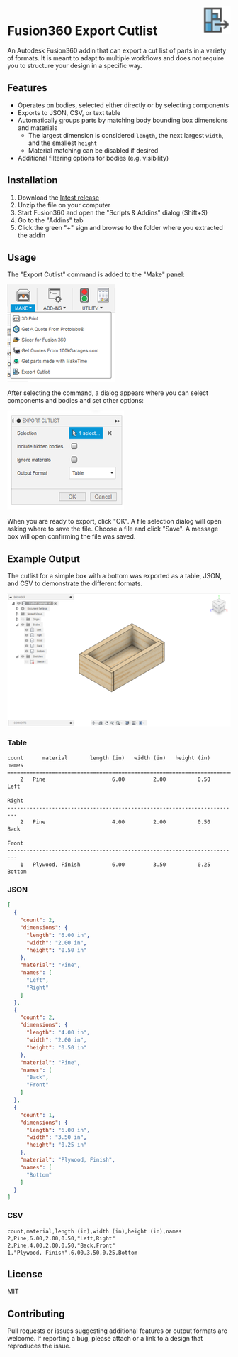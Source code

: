 <img src="./resources/icon.svg" height="64" align="right" />

# Fusion360 Export Cutlist 

An Autodesk Fusion360 addin that can export a cut list of parts in a variety
of formats. It is meant to adapt to multiple workflows and does not require
you to structure your design in a specific way.

## Features

- Operates on bodies, selected either directly or by selecting components
- Exports to JSON, CSV, or text table
- Automatically groups parts by matching body bounding box dimensions and
  materials
  - The largest dimension is considered `length`, the next largest `width`,
    and the smallest `height`
  - Material matching can be disabled if desired
- Additional filtering options for bodies (e.g. visibility)

## Installation

1. Download the [latest release](https://github.com/bluekeyes/Fusion360-ExportCutlist/archive/v0.2.0.zip)
2. Unzip the file on your computer
3. Start Fusion360 and open the "Scripts & Addins" dialog (Shift+S)
4. Go to the "Addins" tab
5. Click the green "+" sign and browse to the folder where you extracted the addin

## Usage

The "Export Cutlist" command is added to the "Make" panel:

![The Export Cutlist command in the Make panel](./resources/docs/make-panel.png)

After selecting the command, a dialog appears where you can select components
and bodies and set other options:

![The Export Cutlist option dialog](./resources/docs/export-cutlist.png)

When you are ready to export, click "OK". A file selection dialog will open
asking where to save the file. Choose a file and click "Save". A message box
will open confirming the file was saved.

## Example Output

The cutlist for a simple box with a bottom was exported as a table, JSON, and
CSV to demonstrate the different formats.

![Fusion 360 screenshot showing a simple four-sided box with a bottom](./resources/docs/example-design.png)

### Table

```text
count      material       length (in)   width (in)   height (in)   names 
=========================================================================
    2   Pine                     6.00         2.00          0.50   Left  
                                                                   Right 
-------------------------------------------------------------------------
    2   Pine                     4.00         2.00          0.50   Back  
                                                                   Front 
-------------------------------------------------------------------------
    1   Plywood, Finish          6.00         3.50          0.25   Bottom
```

### JSON

```json
[
  {
    "count": 2,
    "dimensions": {
      "length": "6.00 in",
      "width": "2.00 in",
      "height": "0.50 in"
    },
    "material": "Pine",
    "names": [
      "Left",
      "Right"
    ]
  },
  {
    "count": 2,
    "dimensions": {
      "length": "4.00 in",
      "width": "2.00 in",
      "height": "0.50 in"
    },
    "material": "Pine",
    "names": [
      "Back",
      "Front"
    ]
  },
  {
    "count": 1,
    "dimensions": {
      "length": "6.00 in",
      "width": "3.50 in",
      "height": "0.25 in"
    },
    "material": "Plywood, Finish",
    "names": [
      "Bottom"
    ]
  }
]
```

### CSV

```csv
count,material,length (in),width (in),height (in),names
2,Pine,6.00,2.00,0.50,"Left,Right"
2,Pine,4.00,2.00,0.50,"Back,Front"
1,"Plywood, Finish",6.00,3.50,0.25,Bottom
```

## License

MIT

## Contributing

Pull requests or issues suggesting additional features or output formats are
welcome. If reporting a bug, please attach or a link to a design that
reproduces the issue.
